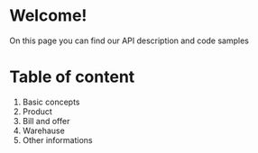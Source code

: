 Welcome!
===

On this page you can find our API description and code samples

Table of content
===
1. Basic concepts
2. Product
3. Bill and offer
4. Warehause
5. Other informations

